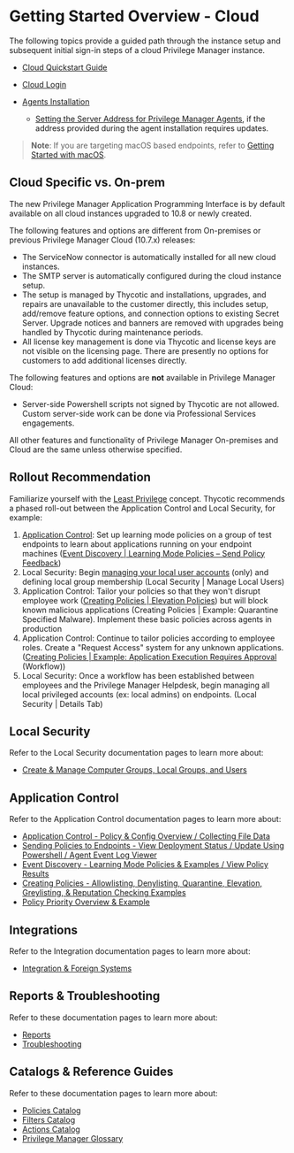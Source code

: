 [title]: # (Cloud)
[tags]: # (initial login)
[priority]: # (1)
# Getting Started Overview - Cloud

The following topics provide a guided path through the instance setup and subsequent initial sign-in steps of a cloud Privilege Manager instance.

* [Cloud Quickstart Guide](cloud-quickstart.md)
* [Cloud Login](cloud-init.md)
* [Agents Installation](../../install/agents/index.md)

  * [Setting the Server Address for Privilege Manager Agents](../../agents/all/agent-set-server-address.md), if the address provided during the agent installation requires updates.

>**Note**: If you are targeting macOS based endpoints, refer to [Getting Started with macOS](../../platforms/macOS/bp/cfg-profiles/index.md).

## Cloud Specific vs. On-prem

The new Privilege Manager Application Programming Interface is by default available on all cloud instances upgraded to 10.8 or newly created.

The following features and options are different from On-premises or previous Privilege Manager Cloud (10.7.x) releases:

* The ServiceNow connector is automatically installed for all new cloud instances.
* The SMTP server is automatically configured during the cloud instance setup.
* The setup is managed by Thycotic and installations, upgrades, and repairs are unavailable to the customer directly, this includes setup, add/remove feature options, and connection options to existing Secret Server. Upgrade notices and banners are removed with upgrades being handled by Thycotic during maintenance periods.
* All license key management is done via Thycotic and license keys are not visible on the licensing page. There are presently no options for customers to add additional licenses directly.

The following features and options are __not__ available in Privilege Manager Cloud:

* Server-side Powershell scripts not signed by Thycotic are not allowed. Custom server-side work can be done via Professional Services engagements.

All other features and functionality of Privilege Manager On-premises and Cloud are the same unless otherwise specified.

## Rollout Recommendation

Familiarize yourself with the [Least Privilege](../../pm-intro/least-privilege.md) concept. Thycotic recommends a phased roll-out between the Application Control and Local Security, for example:

1. [Application Control](../../policy-events/bp-event-discovery.md): Set up learning mode policies on a group of test endpoints to learn about applications running on your endpoint machines ([Event Discovery | Learning Mode Policies – Send Policy Feedback](../../computer-groups/app-control/ac-event-discovery.md))
1. Local Security: Begin [managing your local user accounts](../../computer-groups/local-security/index.md) (only) and defining local group membership (Local Security | Manage Local Users)
1. Application Control: Tailor your policies so that they won't disrupt employee work ([Creating Policies | Elevation Policies](../../computer-groups/app-control/examples/elevate/index.md)) but will block known malicious applications (Creating Policies | Example: Quarantine Specified Malware). Implement these basic policies across agents in production
1. Application Control: Continue to tailor policies according to employee roles. Create a "Request Access" system for any unknown applications. ([Creating Policies | Example: Application Execution Requires Approval](../../computer-groups/app-control/examples/elevate/app-req-app.md) (Workflow))
1. Local Security: Once a workflow has been established between employees and the Privilege Manager Helpdesk, begin managing all local privileged accounts (ex: local admins) on endpoints. (Local Security | Details Tab)

## Local Security

Refer to the Local Security documentation pages to learn more about:

* [Create & Manage Computer Groups, Local Groups, and Users](../../computer-groups/local-security/index.md)

## Application Control

Refer to the Application Control documentation pages to learn more about:

* [Application Control - Policy & Config Overview / Collecting File Data](../../computer-groups/app-control/policies/index.md)
* [Sending Policies to Endpoints - View Deployment Status / Update Using Powershell / Agent Event Log Viewer](../../computer-groups/app-control/ac-policy-endpoints.md)
* [Event Discovery - Learning Mode Policies & Examples / View Policy Results](../../computer-groups/app-control/ac-event-discovery.md)
* [Creating Policies - Allowlisting, Denylisting, Quarantine, Elevation, Greylisting, & Reputation Checking Examples](../../computer-groups/app-control/examples/index.md)
* [Policy Priority Overview & Example](../../computer-groups/app-control/policies/priority.md)

## Integrations

Refer to the Integration documentation pages to learn more about:

* [Integration & Foreign Systems](../../admin/config/foreign-systems/index.md)

## Reports & Troubleshooting

Refer to these documentation pages to learn more about:

* [Reports](../../reports/index.md)
* [Troubleshooting](../../troubleshooting/index.md)

## Catalogs & Reference Guides

Refer to these documentation pages to learn more about:

* [Policies Catalog](../../computer-groups/app-control/policies/index.md)
* [Filters Catalog](../../admin/filters/index.md)
* [Actions Catalog](../../admin/actions/index.md)
* [Privilege Manager Glossary](../../pm-intro/glossary.md)
